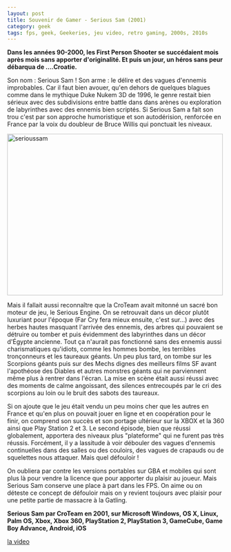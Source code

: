 ```yaml
---
layout: post
title: Souvenir de Gamer - Serious Sam (2001)
category: geek
tags: fps, geek, Geekeries, jeu video, retro gaming, 2000s, 2010s
---
```

**Dans les années 90-2000, les First Person Shooter se succédaient mois après mois sans apporter d'originalité. Et puis un jour, un héros sans peur débarqua de ....Croatie.**

Son nom : Serious Sam ! Son arme : le délire et des vagues d'ennemis improbables. Car il faut bien avouer, qu'en dehors de quelques blagues comme dans le mythique Duke Nukem 3D de 1996, le genre restait bien sérieux avec des subdivisions entre battle dans dans arènes ou exploration de labyrinthes avec des ennemis bien scriptés. Si Serious Sam a fait son trou c'est par son approche humoristique et son autodérision, renforcée en France par la voix du doubleur de Bruce Willis qui ponctuait les niveaux.

<img class="alignnone size-full wp-image-203" src="https://cheziceman.files.wordpress.com/2016/01/serioussam.jpg" alt="serioussam" width="500" height="375" />

Mais il fallait aussi reconnaître que la CroTeam avait mitonné un sacré bon moteur de jeu, le Serious Engine. On se retrouvait dans un décor plutôt luxuriant pour l'époque (Far Cry fera mieux ensuite, c'est sur...) avec des herbes hautes masquant l'arrivée des ennemis, des arbres qui pouvaient se détruire ou tomber et puis évidemment des labyrinthes dans un décor d'Égypte ancienne. Tout ça n'aurait pas fonctionné sans des ennemis aussi charismatiques qu'idiots, comme les hommes bombe, les terribles tronçonneurs et les taureaux géants. Un peu plus tard, on tombe sur les Scorpions géants puis sur des Mechs dignes des meilleurs films SF avant l'apothéose des Diables et autres monstres géants qui ne parviennent même plus à rentrer dans l'écran. La mise en scène était aussi réussi avec des moments de calme angoissant, des silences entrecoupés par le cri des scorpions au loin ou le bruit des sabots des taureaux.

Si on ajoute que le jeu était vendu un peu moins cher que les autres en France et qu'en plus on pouvait jouer en ligne et en coopération pour le finir, on comprend son succès et son portage ultérieur sur la XBOX et la 360 ainsi que Play Station 2 et 3. Le second épisode, bien que réussi globalement, apportera des niveaux plus "plateforme" qui ne furent pas très réussis. Forcément, il y a lassitude à voir débouler des vagues d'ennemis continuelles dans des salles ou des couloirs, des vagues de crapauds ou de squelettes nous attaquer. Mais quel défouloir !

On oubliera par contre les versions portables sur GBA et mobiles qui sont plus là pour vendre la licence que pour apporter du plaisir au joueur. Mais Serious Sam conserve une place à part dans les FPS. On aime ou on déteste ce concept de défouloir mais on y revient toujours avec plaisir pour une petite partie de massacre à la Gatling.

**Serious Sam par CroTeam en 2001, sur Microsoft Windows, OS X, Linux, Palm OS, Xbox, Xbox 360, PlayStation 2, PlayStation 3, GameCube, Game Boy Advance, Android, iOS**

[la video](https://www.youtube.com/watch?v=L2z-Lxnp40Q)


